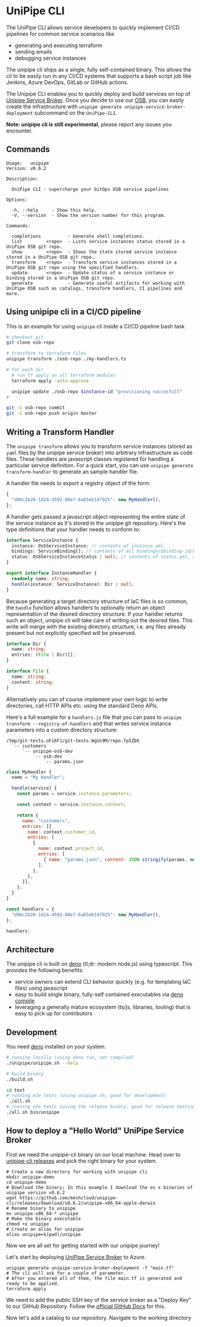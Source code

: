 # UniPipe CLI

The UniPipe CLI allows service developers to quickly implement CI/CD pipelines
for common service scenarios like

- generating and executing terraform
- sending emails
- debugging service instances

The unipipe cli ships as a single, fully self-contained binary. This allows the
cli to be easily run in any CI/CD systems that supports a bash script job like
Jenkins, Azure DevOps, GitLab or GitHub actions.

The Unipipe CLI enables you to quickly deploy and build services on top of
[Unipipe Service Broker](https://github.com/meshcloud/unipipe-service-broker).
Once you decide to use our
[OSB](https://github.com/meshcloud/unipipe-service-broker), you can easily
create the infrastructure with
`unipipe generate unipipe-service-broker-deployment` subcommand on the
`UniPipe-CLI`.

**Note: unipipe cli is still experimental**, please report any issues you
encounter.

## Commands

```text
Usage:   unipipe
Version: v0.6.2

Description:

  UniPipe CLI - supercharge your GitOps OSB service pipelines

Options:

  -h, --help     - Show this help.
  -V, --version  - Show the version number for this program.

Commands:

  completions          - Generate shell completions.
  list         <repo>  - Lists service instances status stored in a UniPipe OSB git repo.
  show         <repo>  - Shows the state stored service instance stored in a UniPipe OSB git repo.
  transform    <repo>  - Transform service instances stored in a UniPipe OSB git repo using the specified handlers.
  update       <repo>  - Update status of a service instance or binding stored in a UniPipe OSB git repo.
  generate             - Generate useful artifacts for working with UniPipe OSB such as catalogs, transform handlers, CI pipelines and more.
```

## Using unipipe cli in a CI/CD pipeline

This is an example for using `unipipe` cli inside a CI/CD pipeline bash task

```bash
# checkout git
git clone osb-repo

# transform to terraform files
unipipe transform ./osb-repo ./my-handlers.ts

# for each dir
  # run tf apply on all terraform modules
  terraform apply -auto-approve

  unipipe update ./osb-repo $instance-id "provisioning succesfull"
#

git -C osb-repo commit
git -C osb-repo push origin master
```

## Writing a Transform Handler

The `unipipe transform` allows you to transform service instances (stored as
`yaml` files by the unipipe service broker) into arbitrary infrastructure as
code files. These handlers are javascript classes registered for handling a
particular service definition. For a quick start, you can use
`unipipe generate transform-handler` to generate an sample handler file.

A handler file needs to export a registry object of the form:

```javascript
{
  "d90c2b20-1d24-4592-88e7-6ab5eb147925": new MyHandler(),
};
```

A handler gets passed a javascript object representing the entire state of the
service instance as it's stored in the unipipe git repository. Here's the type
definitions that your handler needs to conform to:

```typescript
interface ServiceInstance {
  instance: OsbServiceInstance; // contents of instance.yml
  bindings: ServiceBinding[]; // contents of all bindings/$binding-id/binding.yml
  status: OsbServiceInstanceStatus | null; // contents of status.yml, null if not available
}

export interface InstanceHandler {
  readonly name: string;
  handle(instance: ServiceInstance): Dir | null;
}
```

Because generating a target directory structure of IaC files is so common, the
`handle` function allows handlers to optionally return an object representation
of the desired directory structure. If your handler returns such an object,
unipipe cli will take care of writing out the desired files. This write will
merge with the existing directory structure, i.e. any files already present but
not explicitly specified will be preserved.

```typescript
interface Dir {
  name: string;
  entries: (File | Dir)[];
}

interface File {
  name: string;
  content: string;
}
```

Alternatively you can of course implement your own logic to write directories,
call HTTP APIs etc. using the standard Deno APIs.

Here's a full example for a `handlers.js` file that you can pass to
`unipipe transform --registry-of-handlers` and that writes service instance
parameters into a custom directory structure:

```text
/tmp/git-tests.oFi6F1/git-tests.WgUs9M/repo.fp5ZEK
  `-- customers
      `-- unipipe-osb-dev
          `-- osb-dev
              `-- params.json
```

```javascript
class MyHandler {
  name = "My Handler";

  handle(service) {
    const params = service.instance.parameters;

    const context = service.instance.context;

    return {
      name: "customers",
      entries: [{
        name: context.customer_id,
        entries: [
          {
            name: context.project_id,
            entries: [
              { name: "params.json", content: JSON.stringify(params, null, 2) },
            ],
          },
        ],
      }],
    };
  }
}

const handlers = {
  "d90c2b20-1d24-4592-88e7-6ab5eb147925": new MyHandler(),
};

handlers;
```

## Architecture

The unipipe cli is built on [deno](https://deno.land) (tl;dr: modern node.js)
using typescript. This provides the following benefits:

- service owners can extend CLI behavior quickly (e.g. for templating IaC files)
  using javascript
- easy to build single binary, fully-self contained executables via
  [deno compile](https://deno.land/manual@v1.8.3/tools/compiler)
- leveraging a generally mature ecosystem (ts/js, libraries, tooling) that is
  easy to pick up for contributors

## Development

You need [deno](https://deno.land) installed on your system.

```bash
# running locally (using deno run, not compiled)
./unipipe/unipipe.sh --help

# build binary
./build.sh

cd test
# running e2e tests (using unipipe.sh, good for development)
 ./all.sh
# running e2e tests (using the release binary, good for release testing)
./all.sh bin/unipipe
```

## How to deploy a "Hello World" UniPipe Service Broker 

First we need the unipipe-cli binary on our local machine. Head over to [unipipe-cli releases](https://github.com/meshcloud/unipipe-cli/releases/latest) and pick the right binary for your system.

```
# Create a new directory for working with unipipe cli
mkdir unipipe-demo
cd unipipe-demo
# Download the binary; In this example I download the os x binaries of unipipe version v0.6.2
wget https://github.com/meshcloud/unipipe-cli/releases/download/v0.6.2/unipipe-x86_64-apple-darwin
# Rename binary to unipipe
mv unipipe-x86_64-* unipipe
# Make the binary executable
chmod +x unipipe
# Create an alias for unipipe
alias unipipe=$(pwd)/unipipe
```

Now we are all set for getting started with our unipipe journey!

Let's start by deploying [UniPipe Service Broker](https://github.com/meshcloud/unipipe-service-broker) to Azure.

```
unipipe generate unipipe-service-broker-deployment -f "main.tf"
# The cli will ask for a couple of parameter.
# After you entered all of them, the file main.tf is generated and ready to be applied.
terraform apply
```

We need to add the public SSH key of the service broker as a "Deploy Key" to our GitHub Repository. Follow the [official GitHub Docs](https://docs.github.com/en/developers/overview/managing-deploy-keys#setup-2) for this.

Now let's add a catalog to our repository. Navigate to the  working directory
